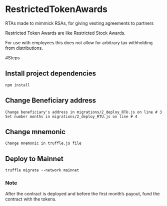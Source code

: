 # RestrictedTokenAwards
RTAs made to mimmick RSAs, for giving vesting agreements to partners

Restricted Token Awards are like Restricted Stock Awards. 

For use with employees this does not allow for arbitrary tax withholding from distributions.

#Steps

## Install project dependencies
`npm install`

## Change Beneficiary address
`Change beneficiary's address in migrations/2_deploy_RTU.js on line # 3`
`Set number months in migrations/2_deploy_RTU.js on line # 4`

## Change mnemonic
`Change mnemonic in truffle.js file`

## Deploy to Mainnet 
```
truffle migrate --network mainnet
```


### Note
After the contract is deployed and before the first month’s payout, fund the contract with the tokens.

